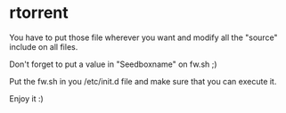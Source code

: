 # rtorrent
You have to put those file wherever you want and modify all the "source" include on all files.

Don't forget to put a value in "Seedboxname" on fw.sh ;)

Put the fw.sh in you /etc/init.d file and make sure that you can execute it.

Enjoy it :)
